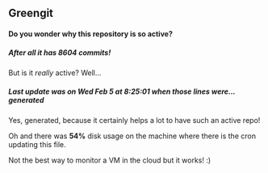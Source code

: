 ## Greengit

#### Do you wonder why this repository is so active?

##### After all it has 8604 commits!

But is it *really* active? Well...

##### Last update was on Wed Feb 5 at 8:25:01 when those lines were... generated

Yes, generated, because it certainly helps a lot to have such an active repo!

Oh and there was **54%** disk usage on the machine
where there is the cron updating this file.

Not the best way to monitor a VM in the cloud but it works! :)

